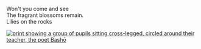 Won't you come and see    
The fragrant blossoms remain.    
Lilies on the rocks    

[![print showing a group of pupils sitting cross-legged, circled around their teacher, the poet Bashō](https://iiif.dx.artsmia.org/42530.jpg/full/1300,/0/default.jpg)](https://artsmia.org/art/42530)
